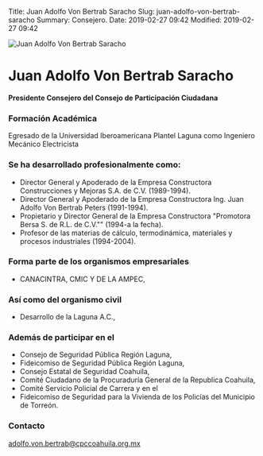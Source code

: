 Title: Juan Adolfo Von Bertrab Saracho
Slug: juan-adolfo-von-bertrab-saracho
Summary: Consejero.
Date: 2019-02-27 09:42
Modified: 2019-02-27 09:42


<img class="img-fluid" src="cpc-javbs-200x200.jpg" alt="Juan Adolfo Von Bertrab Saracho">

# Juan Adolfo Von Bertrab Saracho

**Presidente Consejero del Consejo de Participación Ciudadana**

### Formación Académica

Egresado de la Universidad Iberoamericana Plantel Laguna como Ingeniero Mecánico Electricista

### Se ha desarrollado profesionalmente como:

* Director General y Apoderado de la Empresa Constructora Construcciones y Mejoras S.A. de C.V. (1989-1994).
* Director General y Apoderado de la Empresa Constructora Ing. Juan Adolfo Von Bertrab Peters (1991-1994).
* Propietario y Director General de la Empresa Constructora "Promotora Bersa S. de R.L. de C.V."" (1994-a la fecha).
* Profesor de las materias de cálculo, termodinámica, materiales y procesos industriales (1994-2004).

### Forma parte de los organismos empresariales

* CANACINTRA, CMIC Y DE LA AMPEC,

### Así como del organismo civil

* Desarrollo de la Laguna A.C.,

### Además de participar en el

* Consejo de Seguridad Pública Región Laguna,
* Fideicomiso de Seguridad Pública Región Laguna,
* Consejo Estatal de Seguridad Coahuila,
* Comité Ciudadano de la Procuraduría General de la Republica Coahuila,
* Comité Servicio Policial de Carrera y en el
* Fideicomiso de Seguridad para la Vivienda de los Policías del Municipio de Torreón.

### Contacto

<adolfo.von.bertrab@cpccoahuila.org.mx>
